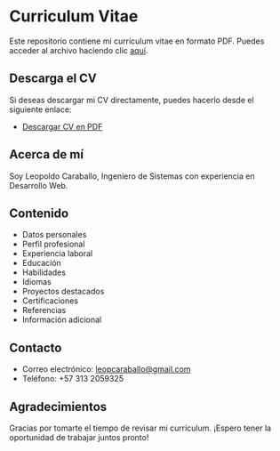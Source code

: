 # Curriculum Vitae

Este repositorio contiene mi currículum vitae en formato PDF. Puedes acceder al archivo haciendo clic [aquí](cv.pdf).

## Descarga el CV

Si deseas descargar mi CV directamente, puedes hacerlo desde el siguiente enlace:

- [Descargar CV en PDF](https://github.com/LeopCaraballo/CV/blob/main/2%20-%20Curriculum%20Vitae%E2%80%8B%E2%80%8B%E2%80%8B.pdf)

## Acerca de mí

Soy Leopoldo Caraballo, Ingeniero de Sistemas con experiencia en Desarrollo Web.

## Contenido

- Datos personales
- Perfil profesional
- Experiencia laboral
- Educación
- Habilidades
- Idiomas
- Proyectos destacados
- Certificaciones
- Referencias
- Información adicional

## Contacto

- Correo electrónico: leopcaraballo@gmail.com
- Teléfono: +57 313 2059325

## Agradecimientos

Gracias por tomarte el tiempo de revisar mi currículum. ¡Espero tener la oportunidad de trabajar juntos pronto!
